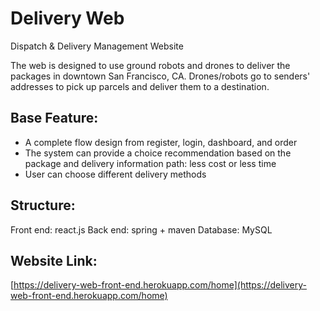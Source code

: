 # Delivery Web
Dispatch & Delivery Management Website

The web is designed to use ground robots and drones to deliver the packages in downtown San Francisco, CA. 
Drones/robots go to senders' addresses to pick up parcels and deliver them to a destination.

## Base Feature:
* A complete flow design from register, login, dashboard, and order
* The system can provide a choice recommendation based on the package and delivery information
path: less cost or less time
* User can choose different delivery methods

## Structure:
Front end: react.js
Back end: spring + maven
Database: MySQL

## Website Link:
[https://delivery-web-front-end.herokuapp.com/home](https://delivery-web-front-end.herokuapp.com/home)
